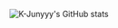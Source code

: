 ![K-Junyyy's GitHub stats](https://github-readme-stats.vercel.app/api?username=kappa1111&show_icons=true&theme=merko)
